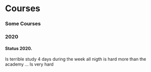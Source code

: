 # Courses

### Some Courses

### 2020

#### Status 2020.

Is terrible study 4 days during the week all nigth is hard more than the academy ... Is very hard

